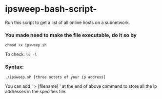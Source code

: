# ipsweep-bash-script-
Run this script to get a list of all online hosts on a subnetwork.

### You made need to make the file executable, do it so by
`chmod +x ipsweep.sh`

To check: `ls -l`

### Syntax: 
`./ipsweep.sh [three octets of your ip address]`

You can add ' > [filename] ' at the end of above command to store all the ip addresses in the specifies file.

